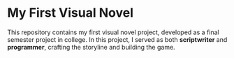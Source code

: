 # My First Visual Novel

This repository contains my first visual novel project, developed as a final semester project in college. In this project, I served as both **scriptwriter** and **programmer**, crafting the storyline and building the game.
